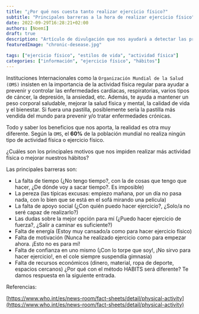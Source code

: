 ```yaml
---
title: "¿Por qué nos cuesta tanto realizar ejercicio físico?"
subtitle: "Principales barreras a la hora de realizar ejercicio físico"
date: 2022-09-29T16:28:21+02:00
authors: [Noemí]
draft: true
description: "Artículo de divulgación que nos ayudará a detectar las principales barreras por las cuales no se realiza ejercicio físico"
featuredImage: "chronic-desease.jpg"

tags: ["ejercicio físico", "estilos de vida", "actividad física"]
categories: ["información", "ejercicio físico", "hábitos"]
---
```


Instituciones Internacionales como la `Organización Mundial de la Salud (OMS)` insisten en la importancia de la actividad física regular para ayudar a prevenir y controlar las enfermedades cardíacas, respiratorias, varios tipos de cáncer, la depresión, la ansiedad, etc. Además, te ayuda a mantener un peso corporal saludable, mejorar la salud física y mental, la calidad de vida y el bienestar. Si fuera una pastilla, posiblemente sería la pastilla más vendida del mundo para prevenir y/o tratar enfermedades crónicas.

Todo y saber los beneficios que nos aporta, la realidad es otra muy diferente. Según la `OMS`, el **60%** de la población mundial no realiza ningún tipo de actividad física o ejercicio físico.

¿Cuáles son los principales motivos que nos impiden realizar más actividad física o mejorar nuestros hábitos?

Las principales barreras son:
* La falta de tiempo (¿No tengo tiempo?, con la de cosas que tengo que hacer, ¿De dónde voy a sacar tiempo?. Es imposible)
* La pereza (las típicas excusas: empiezo mañana, por un día no pasa nada, con lo bien que se está en el sofá mirando una película)
* La falta de apoyo social (¿Con quién puedo hacer ejercicio?, ¿Solo/a no seré capaz de realizarlo?)
* Las dudas sobre la mejor opción para mí (¿Puedo hacer ejercicio de fuerza?, ¿Salir a caminar es suficiente?)
* Falta de energía (Estoy muy cansado/a como para hacer ejercicio físico) 
* Falta de motivación (Nunca he realizado ejercicio como para empezar ahora. ¡Esto no es para mí!
* Falta de confianza en uno mismo (¡Con lo torpe que soy!, ¡No sirvo para hacer ejercicio!, en el cole siempre suspendía gimnasia)
* Falta de recursos económicos (dinero, material, ropa de deporte, espacios cercanos)
¿Por qué con el método HABITS será diferente? Te damos respuesta en la siguiente entrada.

Referencias:

[https://www.who.int/es/news-room/fact-sheets/detail/physical-activity](https://www.who.int/es/news-room/fact-sheets/detail/physical-activity)


